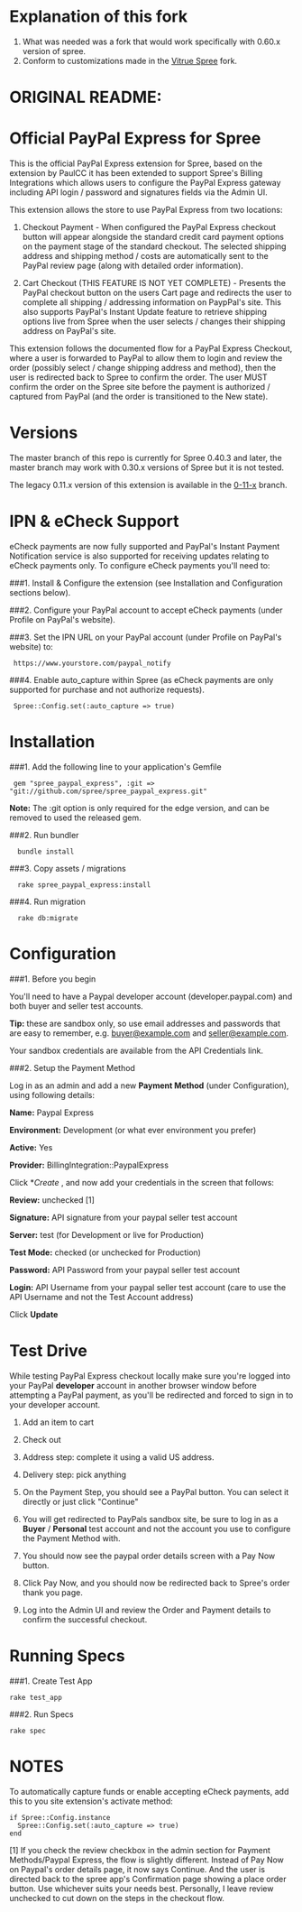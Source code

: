 # Explanation of this fork
  1. What was needed was a fork that would work specifically with 0.60.x version of spree.
  1. Conform to customizations made in the [Vitrue Spree](https://github.com/vitrue/spree) fork.

ORIGINAL README:
===============

# Official PayPal Express for Spree

This is the official PayPal Express extension for Spree, based on the extension by PaulCC it has been extended to support Spree's
Billing Integrations which allows users to configure the PayPal Express gateway including API login / password and signatures fields
via the Admin UI.

This extension allows the store to use PayPal Express from two locations:

  1. Checkout Payment - When configured the PayPal Express checkout button will appear alongside the standard credit card payment
  options on the payment stage of the standard checkout. The selected shipping address and shipping method / costs are automatically
  sent to the PayPal review page (along with detailed order information).

  
  2. Cart Checkout (THIS FEATURE IS NOT YET COMPLETE) - Presents the PayPal checkout button on the users Cart page and redirects the user to complete
  all shipping / addressing information on PaypPal's site. This also supports PayPal's Instant Update feature to retrieve shipping options live from 
  Spree when the user selects / changes their shipping address on PayPal's site.

This extension follows the documented flow for a PayPal Express Checkout, where a user is forwarded to PayPal to allow them to login and review
the order (possibly select / change shipping address and method), then the user is redirected back to Spree to confirm the order. The user
MUST confirm the order on the Spree site before the payment is authorized / captured from PayPal (and the order is transitioned to the New state).


Versions
========

The master branch of this repo is currently for Spree 0.40.3 and later, the master branch may work with 0.30.x versions of Spree but it is not tested.

The legacy 0.11.x version of this extension is available in the [0-11-x](https://github.com/spree/spree_paypal_express/tree/0-11-x) branch.


IPN & eCheck Support
===================
eCheck payments are now fully supported and PayPal's Instant Payment Notification service is also supported for receiving updates relating to eCheck payments only. To configure eCheck payments you'll need to:

###1. Install & Configure the extension (see Installation and Configuration sections below).

###2. Configure your PayPal account to accept eCheck payments (under Profile on PayPal's website).

###3. Set the IPN URL on your PayPal account (under Profile on PayPal's website) to:

     https://www.yourstore.com/paypal_notify

###4. Enable auto_capture within Spree (as eCheck payments are only supported for purchase and not authorize requests).

     Spree::Config.set(:auto_capture => true)


Installation
============

###1. Add the following line to your application's Gemfile

     gem "spree_paypal_express", :git => "git://github.com/spree/spree_paypal_express.git"

**Note:** The :git option is only required for the edge version, and can be removed to used the released gem.

###2. Run bundler

      bundle install

###3. Copy assets / migrations

      rake spree_paypal_express:install

###4. Run migration

      rake db:migrate


Configuration
=============
###1. Before you begin
  
You'll need to have a Paypal developer account (developer.paypal.com) and both buyer and seller test accounts.
  
**Tip:** these are sandbox only, so use email addresses and passwords that are easy to  remember, e.g. buyer@example.com and seller@example.com.
  
Your sandbox credentials are available from the API Credentials link.

###2. Setup the Payment Method
  
Log in as an admin and add a new **Payment Method** (under Configuration), using following details:

**Name:** Paypal Express
  
**Environment:** Development (or what ever environment you prefer)
  
**Active:** Yes
  
**Provider:** BillingIntegration::PaypalExpress
  
Click **Create* , and now add your credentials in the screen that follows:
  
**Review:** unchecked [1]
  
**Signature:** API signature from your paypal seller test account
  
**Server:** test (for Development or live for Production)
  
**Test Mode:** checked (or unchecked for Production)
  
**Password:** API Password from your paypal seller test account
  
**Login:** API Username from your paypal seller test account (care to use the API Username and not the Test Account address)
  
Click **Update**

Test Drive
==========

While testing PayPal Express checkout locally make sure you're logged into your PayPal **developer** account in another browser window before attempting a PayPal payment, as you'll be redirected and forced to sign in to your developer account.

1. Add an item to cart
  
2. Check out
  
3. Address step: complete it using a valid US address.
  
4. Delivery step: pick anything
  
5. On the Payment Step, you should see a PayPal button. You can select it directly or just click "Continue"
  
6. You will get redirected to PayPals sandbox site, be sure to log in as a **Buyer** / **Personal** test account and not the account you use to configure the Payment Method with. 
  
7. You should now see the paypal order details screen with a Pay Now button.
  
8. Click Pay Now, and you should now be redirected back to Spree's order thank you page.
  
9. Log into the Admin UI and review the Order and Payment details to confirm the successful checkout.


Running Specs
=============

###1. Create Test App

    rake test_app

###2. Run Specs

    rake spec

NOTES
=====
    
To automatically capture funds or enable accepting eCheck payments, add this to you site extension's activate method:

    if Spree::Config.instance
      Spree::Config.set(:auto_capture => true)
    end
    
[1] If you check the review checkbox in the admin section for Payment Methods/Paypal Express, the flow is slightly different. Instead of Pay Now on Paypal's order details page, it now says Continue. And the user is directed back to the spree app's Confirmation page showing a place order button. Use whichever suits your needs best. Personally, I leave review unchecked to cut down on the steps in the checkout flow.
